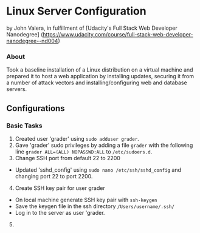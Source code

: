 Linux Server Configuration
=====================
by John Valera, in fulfillment of [Udacity's Full Stack Web Developer Nanodegree]
 (https://www.udacity.com/course/full-stack-web-developer-nanodegree--nd004)


### About
Took a baseline installation of a Linux distribution on a virtual machine and prepared it to host a web application by installing updates, securing it from a number of attack vectors and installing/configuring web and database servers.

## Configurations

### Basic Tasks
1. Created user 'grader' using `sudo adduser grader`.
2. Gave 'grader' sudo privileges by adding a file `grader` with the following line `grader ALL=(ALL) NOPASSWD:ALL` to `/etc/sudoers.d`.
3. Change SSH port from default 22 to 2200
  - Updated 'sshd_config' using `sudo nano /etc/ssh/sshd_config` and changing port 22 to port 2200.
4. Create SSH key pair for user grader
  - On local machine generate SSH key pair with `ssh-keygen`
  - Save the keygen file in the ssh directory `/Users/username/.ssh/`
  - Log in to the server as user 'grader.
5. 

